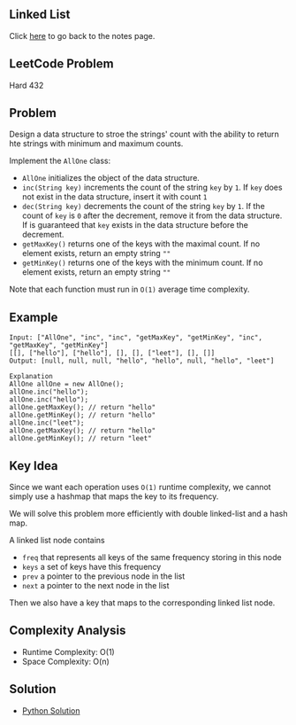 ## Linked List
Click [here](../notes.md) to go back to the notes page.

## LeetCode Problem
Hard 432

## Problem
Design a data structure to stroe the strings' count with the ability to return hte strings with minimum and maximum counts.

Implement the `AllOne` class:
- `AllOne` initializes the object of the data structure.
- `inc(String key)` increments the count of the string `key` by `1`. If `key` does not exist in the data structure, insert it with count `1`
- `dec(String key)` decrements the count of the string `key` by `1`. If the count of `key` is `0` after the decrement, remove it from the data structure. If is guaranteed that `key` exists in the data structure before the decrement.
- `getMaxKey()` returns one of the keys with the maximal count. If no element exists, return an empty string `""`
- `getMinKey()` returns one of the keys with the minimum count. If no element exists, return an empty string `""`

Note that each function must run in `O(1)` average time complexity.

## Example
```
Input: ["AllOne", "inc", "inc", "getMaxKey", "getMinKey", "inc", "getMaxKey", "getMinKey"]
[[], ["hello"], ["hello"], [], [], ["leet"], [], []]
Output: [null, null, null, "hello", "hello", null, "hello", "leet"]

Explanation
AllOne allOne = new AllOne();
allOne.inc("hello");
allOne.inc("hello");
allOne.getMaxKey(); // return "hello"
allOne.getMinKey(); // return "hello"
allOne.inc("leet");
allOne.getMaxKey(); // return "hello"
allOne.getMinKey(); // return "leet"
```

## Key Idea
Since we want each operation uses `O(1)` runtime complexity, we cannot simply use a hashmap that maps the key to its frequency.

We will solve this problem more efficiently with double linked-list and a hash map.

A linked list node contains
- `freq` that represents all keys of the same frequency storing in this node
- `keys` a set of keys have this frequency
- `prev` a pointer to the previous node in the list
- `next` a pointer to the next node in the list

Then we also have a key that maps to the corresponding linked list node.

## Complexity Analysis
- Runtime Complexity: O(1)
- Space Complexity: O(n)

## Solution
- [Python Solution](./solution.py)